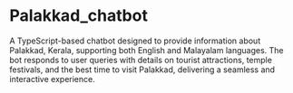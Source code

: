 # Palakkad_chatbot
A TypeScript-based chatbot designed to provide information about Palakkad, Kerala, supporting both English and Malayalam languages. The bot responds to user queries with details on tourist attractions, temple festivals, and the best time to visit Palakkad, delivering a seamless and interactive experience.
